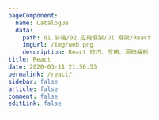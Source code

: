 ```yaml
---
pageComponent:
  name: Catalogue
  data:
    path: 01.前端/02.应用框架/UI 框架/React
    imgUrl: /img/web.png
    description: React 技巧、应用、源码解析
title: React
date: 2020-03-11 21:50:53
permalink: /react/
sidebar: false
article: false
comment: false
editLink: false
---
```

